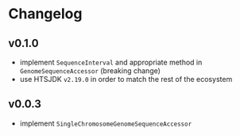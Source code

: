 # Changelog

## v0.1.0
- implement `SequenceInterval` and appropriate method in `GenomeSequenceAccessor` (breaking change)
- use HTSJDK `v2.19.0` in order to match the rest of the ecosystem

## v0.0.3
- implement `SingleChromosomeGenomeSequenceAccessor`
